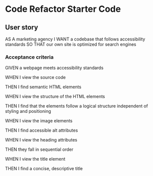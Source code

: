 # Code Refactor Starter Code
## User story
AS A marketing agency
I WANT a codebase that follows accessibility standards
SO THAT our own site is optimized for search engines

### Acceptance criteria
GIVEN a webpage meets accessibility standards  

WHEN I view the source code  

THEN I find semantic HTML elements  

WHEN I view the structure of the HTML elements  

THEN I find that the elements follow a logical structure independent of styling and positioning  

WHEN I view the image elements  

THEN I find accessible alt attributes  

WHEN I view the heading attributes  

THEN they fall in sequential order  

WHEN I view the title element  

THEN I find a concise, descriptive title  

